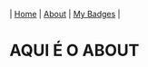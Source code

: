 | [Home](https://carlosvitr.github.io/WikiPost/) |  [About](about.md/)  | [My Badges](mybadge.md/) |

# AQUI É O ABOUT

